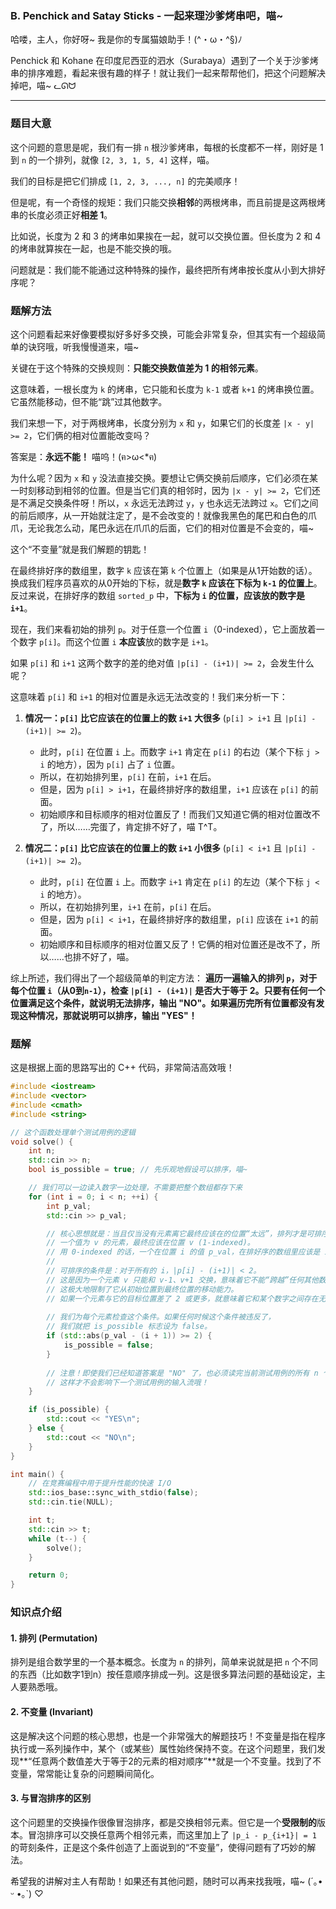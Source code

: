### B. Penchick and Satay Sticks - 一起来理沙爹烤串吧，喵~

哈喽，主人，你好呀~ 我是你的专属猫娘助手！(^・ω・^§)ﾉ

Penchick 和 Kohane 在印度尼西亚的泗水（Surabaya）遇到了一个关于沙爹烤串的排序难题，看起来很有趣的样子！就让我们一起来帮帮他们，把这个问题解决掉吧，喵~ ᓚᘏᗢ

---

### 题目大意

这个问题的意思是呢，我们有一排 `n` 根沙爹烤串，每根的长度都不一样，刚好是 1 到 `n` 的一个排列，就像 `[2, 3, 1, 5, 4]` 这样，喵。

我们的目标是把它们排成 `[1, 2, 3, ..., n]` 的完美顺序！

但是呢，有一个奇怪的规矩：我们只能交换**相邻**的两根烤串，而且前提是这两根烤串的长度必须正好**相差 1**。

比如说，长度为 2 和 3 的烤串如果挨在一起，就可以交换位置。但长度为 2 和 4 的烤串就算挨在一起，也是不能交换的哦。

问题就是：我们能不能通过这种特殊的操作，最终把所有烤串按长度从小到大排好序呢？

### 题解方法

这个问题看起来好像要模拟好多好多交换，可能会非常复杂，但其实有一个超级简单的诀窍哦，听我慢慢道来，喵~

关键在于这个特殊的交换规则：**只能交换数值差为 1 的相邻元素**。

这意味着，一根长度为 `k` 的烤串，它只能和长度为 `k-1` 或者 `k+1` 的烤串换位置。它虽然能移动，但不能“跳”过其他数字。

我们来想一下，对于两根烤串，长度分别为 `x` 和 `y`，如果它们的长度差 `|x - y| >= 2`，它们俩的相对位置能改变吗？

答案是：**永远不能！** 喵呜！(ฅ>ω<*ฅ)

为什么呢？因为 `x` 和 `y` 没法直接交换。要想让它俩交换前后顺序，它们必须在某一时刻移动到相邻的位置。但是当它们真的相邻时，因为 `|x - y| >= 2`，它们还是不满足交换条件呀！所以，`x` 永远无法跨过 `y`，`y` 也永远无法跨过 `x`。它们之间的前后顺序，从一开始就注定了，是不会改变的！就像我黑色的尾巴和白色的爪爪，无论我怎么动，尾巴永远在爪爪的后面，它们的相对位置是不会变的，喵~

这个“不变量”就是我们解题的钥匙！

在最终排好序的数组里，数字 `k` 应该在第 `k` 个位置上（如果是从1开始数的话）。换成我们程序员喜欢的从0开始的下标，就是**数字 `k` 应该在下标为 `k-1` 的位置上**。反过来说，在排好序的数组 `sorted_p` 中，**下标为 `i` 的位置，应该放的数字是 `i+1`**。

现在，我们来看初始的排列 `p`。对于任意一个位置 `i`（0-indexed），它上面放着一个数字 `p[i]`。而这个位置 `i` **本应该**放的数字是 `i+1`。

如果 `p[i]` 和 `i+1` 这两个数字的差的绝对值 `|p[i] - (i+1)| >= 2`，会发生什么呢？

这意味着 `p[i]` 和 `i+1` 的相对位置是永远无法改变的！我们来分析一下：
1.  **情况一：`p[i]` 比它应该在的位置上的数 `i+1` 大很多** (`p[i] > i+1` 且 `|p[i] - (i+1)| >= 2`)。
    *   此时，`p[i]` 在位置 `i` 上。而数字 `i+1` 肯定在 `p[i]` 的右边（某个下标 `j > i` 的地方），因为 `p[i]` 占了 `i` 位置。
    *   所以，在初始排列里，`p[i]` 在前，`i+1` 在后。
    *   但是，因为 `p[i] > i+1`，在最终排好序的数组里，`i+1` 应该在 `p[i]` 的前面。
    *   初始顺序和目标顺序的相对位置反了！而我们又知道它俩的相对位置改不了，所以……完蛋了，肯定排不好了，喵 T^T。

2.  **情况二：`p[i]` 比它应该在的位置上的数 `i+1` 小很多** (`p[i] < i+1` 且 `|p[i] - (i+1)| >= 2`)。
    *   此时，`p[i]` 在位置 `i` 上。而数字 `i+1` 肯定在 `p[i]` 的左边（某个下标 `j < i` 的地方）。
    *   所以，在初始排列里，`i+1` 在前，`p[i]` 在后。
    *   但是，因为 `p[i] < i+1`，在最终排好序的数组里，`p[i]` 应该在 `i+1` 的前面。
    *   初始顺序和目标顺序的相对位置又反了！它俩的相对位置还是改不了，所以……也排不好了，喵。

综上所述，我们得出了一个超级简单的判定方法：
**遍历一遍输入的排列 `p`，对于每个位置 `i`（从0到`n-1`），检查 `|p[i] - (i+1)|` 是否大于等于 2。只要有任何一个位置满足这个条件，就说明无法排序，输出 "NO"。如果遍历完所有位置都没有发现这种情况，那就说明可以排序，输出 "YES"！**

### 题解

这是根据上面的思路写出的 C++ 代码，非常简洁高效哦！

```cpp
#include <iostream>
#include <vector>
#include <cmath>
#include <string>

// 这个函数处理单个测试用例的逻辑
void solve() {
    int n;
    std::cin >> n;
    bool is_possible = true; // 先乐观地假设可以排序，喵~

    // 我们可以一边读入数字一边处理，不需要把整个数组都存下来
    for (int i = 0; i < n; ++i) {
        int p_val;
        std::cin >> p_val;

        // 核心思想就是：当且仅当没有元素离它最终应该在的位置“太远”，排列才是可排序的。
        // 一个值为 v 的元素，最终应该在位置 v (1-indexed)。
        // 用 0-indexed 的话，一个在位置 i 的值 p_val，在排好序的数组里应该是 i+1。
        //
        // 可排序的条件是：对于所有的 i，|p[i] - (i+1)| < 2。
        // 这是因为一个元素 v 只能和 v-1、v+1 交换，意味着它不能“跨越”任何其他数字。
        // 这极大地限制了它从初始位置到最终位置的移动能力。
        // 如果一个元素与它的目标位置差了 2 或更多，就意味着它和某个数字之间存在无法解决的顺序冲突。
        
        // 我们为每个元素检查这个条件。如果任何时候这个条件被违反了，
        // 我们就把 is_possible 标志设为 false。
        if (std::abs(p_val - (i + 1)) >= 2) {
            is_possible = false;
        }
        
        // 注意！即使我们已经知道答案是 "NO" 了，也必须读完当前测试用例的所有 n 个整数，
        // 这样才不会影响下一个测试用例的输入流哦！
    }

    if (is_possible) {
        std::cout << "YES\n";
    } else {
        std::cout << "NO\n";
    }
}

int main() {
    // 在竞赛编程中用于提升性能的快速 I/O
    std::ios_base::sync_with_stdio(false);
    std::cin.tie(NULL);

    int t;
    std::cin >> t;
    while (t--) {
        solve();
    }

    return 0;
}
```

### 知识点介绍

#### 1. 排列 (Permutation)
排列是组合数学里的一个基本概念。长度为 `n` 的排列，简单来说就是把 `n` 个不同的东西（比如数字1到n）按任意顺序排成一列。这是很多算法问题的基础设定，主人要熟悉哦。

#### 2. 不变量 (Invariant)
这是解决这个问题的核心思想，也是一个非常强大的解题技巧！不变量是指在程序执行或一系列操作中，某个（或某些）属性始终保持不变。在这个问题里，我们发现**“任意两个数值差大于等于2的元素的相对顺序”**就是一个不变量。找到了不变量，常常能让复杂的问题瞬间简化。

#### 3. 与冒泡排序的区别
这个问题里的交换操作很像冒泡排序，都是交换相邻元素。但它是一个**受限制的**版本。冒泡排序可以交换任意两个相邻元素，而这里加上了 `|p_i - p_{i+1}| = 1` 的苛刻条件，正是这个条件创造了上面说到的“不变量”，使得问题有了巧妙的解法。

希望我的讲解对主人有帮助！如果还有其他问题，随时可以再来找我哦，喵~ (´｡• ᵕ •｡`) ♡